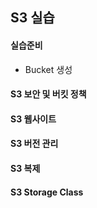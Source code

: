 ## S3 실습

#### 실습준비

- Bucket 생성

#### S3 보안 및 버킷 정책

#### S3 웹사이트

#### S3 버전 관리

#### S3 복제

#### S3 Storage Class
